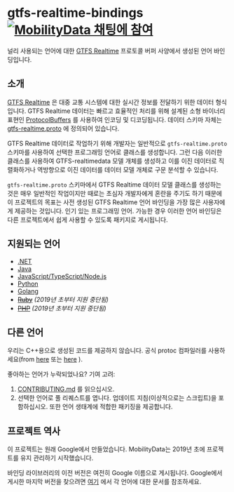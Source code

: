 # gtfs-realtime-bindings [![MobilityData 채팅에 참여](https://img.shields.io/badge/chat-on%20slack-red)](https://bit.ly/mobilitydata-slack)

널리 사용되는 언어에 대한 [GTFS Realtime](https://github.com/google/transit/tree/master/gtfs-realtime) 프로토콜 버퍼 사양에서 생성된 언어 바인딩입니다.

## 소개

[GTFS Realtime](https://github.com/google/transit/tree/master/gtfs-realtime) 은 대중 교통 시스템에 대한 실시간 정보를 전달하기 위한 데이터 형식입니다. GTFS Realtime 데이터는 빠르고 효율적인 처리를 위해 설계된 소형 바이너리 표현인 [ProtocolBuffers](https://developers.google.com/protocol-buffers/) 를 사용하여 인코딩 및 디코딩됩니다. 데이터 스키마 자체는 [gtfs-realtime.proto](https://github.com/google/transit/blob/master/gtfs-realtime/proto/gtfs-realtime.proto) 에 정의되어 있습니다.

GTFS Realtime 데이터로 작업하기 위해 개발자는 일반적으로 `gtfs-realtime.proto` 스키마를 사용하여 선택한 프로그래밍 언어로 클래스를 생성합니다. 그런 다음 이러한 클래스를 사용하여 GTFS-realtimedata 모델 개체를 생성하고 이를 이진 데이터로 직렬화하거나 역방향으로 이진 데이터를 데이터 모델 개체로 구문 분석할 수 있습니다.

`gtfs-realtime.proto` 스키마에서 GTFS Realtime 데이터 모델 클래스를 생성하는 것은 매우 일반적인 작업이지만 때로는 초심자 개발자에게 혼란을 주기도 하기 때문에 이 프로젝트의 목표는 사전 생성된 GTFS Realtime 언어 바인딩을 가장 많은 사용자에게 제공하는 것입니다. 인기 있는 프로그래밍 언어. 가능한 경우 이러한 언어 바인딩은 다른 프로젝트에서 쉽게 사용할 수 있도록 패키지로 게시됩니다.

## 지원되는 언어

* [.NET](dotnet.md)
* [Java](java.md)
* [JavaScript/TypeScript/Node.js](nodejs.md)
* [Python](python.md)
* [Golang](golang.md)
* ~~[Ruby](ruby.md)~~ *(2019년 초부터 지원 중단됨)*
* ~~[PHP](php.md)~~ *(2019년 초부터 지원 중단됨)*

## 다른 언어

우리는 C++용으로 생성된 코드를 제공하지 않습니다. 공식 protoc 컴파일러를 사용하세요(from [here](https://developers.google.com/protocol-buffers/docs/downloads) 또는 [here](https://github.com/google/protobuf) ).

좋아하는 언어가 누락되었나요? 기여 고려:

1. [CONTRIBUTING.md](https://github.com/MobilityData/gtfs-realtime-bindings/blob/master/CONTRIBUTING.md) 를 읽으십시오.
2. 선택한 언어로 풀 리퀘스트를 엽니다. 업데이트 지침(이상적으로는 스크립트)을 포함하십시오. 또한 언어 생태계에 적합한 패키징을 제공합니다.

## 프로젝트 역사

이 프로젝트는 원래 Google에서 만들었습니다. MobilityData는 2019년 초에 프로젝트를 유지 관리하기 시작했습니다.

바인딩 라이브러리의 이전 버전은 여전히 Google 이름으로 게시됩니다. Google에서 게시한 마지막 버전을 찾으려면 [여기](https://github.com/MobilityData/gtfs-realtime-bindings/tree/final-google-version) 에서 각 언어에 대한 문서를 참조하세요.
